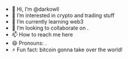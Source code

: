 - 👋 Hi, I’m @darkowll 
- 👀 I’m interested in crypto and trading stuff 
- 🌱 I’m currently learning web3 
- 💞️ I’m looking to collaborate on  .
- 📫 How to reach me here 
- 😄 Pronouns: .
- ⚡ Fun fact: bitcoin gonna take over the world!

<!---
darkowll/darkowll is a ✨ special ✨ repository because its `README.md` (this file) appears on your GitHub profile.
You can click the Preview link to take a look at your changes.
--->
